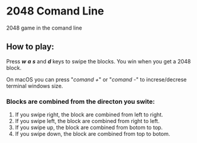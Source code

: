 # 2048 Comand Line

2048 game in the comand line

## How to play:

Press ***w*** ***a*** ***s*** and ***d*** keys to swipe the blocks.
You win when you get a 2048 block.

On macOS you can press "*comand +*" or "*comand -*" to increse/decrese terminal windows size.

### Blocks are combined from the directon you swite:
1. If you swipe right, the block are combined from left to right.
2. If you swipe left, the block are combined from right to left.
3. If you swipe up, the block are combined from botom to top.
4. If you swipe down, the block are combined from top to botom.

